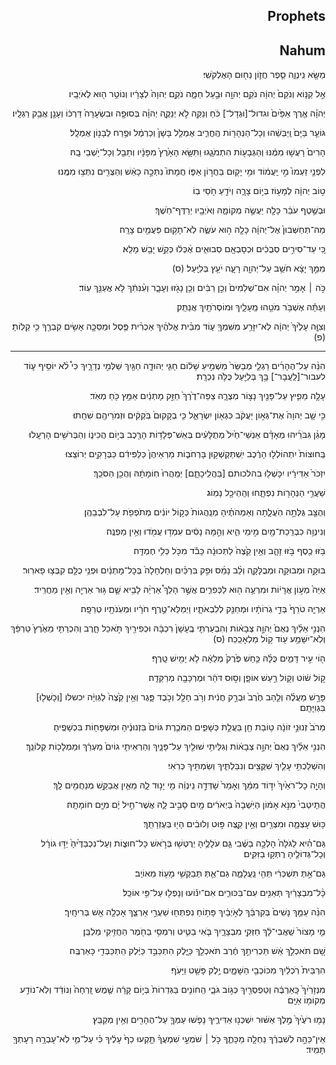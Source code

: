 <h2 dir='rtl'>Prophets</h2>
<h2 dir='rtl'>Nahum</h2>
<p dir='rtl'>מַשָּׂ֖א נִֽינְוֵ֑ה סֵ֧פֶר חֲז֛וֹן נַח֖וּם הָאֶלְקֹשִֽׁי׃</p>
<p dir='rtl'>אֵ֣ל קַנּ֤וֹא וְנֹקֵם֙ יְהוָ֔ה נֹקֵ֥ם יְהוָ֖ה וּבַ֣עַל חֵמָ֑ה נֹקֵ֤ם יְהוָה֙ לְצָרָ֔יו וְנוֹטֵ֥ר ה֖וּא לְאֹיְבָֽיו׃</p>
<p dir='rtl'>יְהֹוָ֗ה אֶ֤רֶךְ אַפַּ֙יִם֙ וגדול־[וּגְדָל־] כֹּ֔חַ וְנַקֵּ֖ה לֹ֣א יְנַקֶּ֑ה יְהוָ֗ה בְּסוּפָ֤ה וּבִשְׂעָרָה֙ דַּרְכּ֔וֹ וְעָנָ֖ן אֲבַ֥ק רַגְלָֽיו׃</p>
<p dir='rtl'>גּוֹעֵ֤ר בַּיָּם֙ וַֽיַּבְּשֵׁ֔הוּ וְכָל־הַנְּהָר֖וֹת הֶֽחֱרִ֑יב אֻמְלַ֤ל בָּשָׁן֙ וְכַרְמֶ֔ל וּפֶ֥רַח לְבָנ֖וֹן אֻמְלָֽל׃</p>
<p dir='rtl'>הָרִים֙ רָעֲשׁ֣וּ מִמֶּ֔נּוּ וְהַגְּבָע֖וֹת הִתְמֹגָ֑גוּ וַתִּשָּׂ֤א הָאָ֙רֶץ֙ מִפָּנָ֔יו וְתֵבֵ֖ל וְכָל־יֹ֥שְׁבֵי בָֽהּ׃</p>
<p dir='rtl'>לִפְנֵ֤י זַעְמוֹ֙ מִ֣י יַֽעֲמ֔וֹד וּמִ֥י יָק֖וּם בַּחֲר֣וֹן אַפּ֑וֹ חֲמָתוֹ֙ נִתְּכָ֣ה כָאֵ֔שׁ וְהַצֻּרִ֖ים נִתְּצ֥וּ מִמֶּֽנּוּ׃</p>
<p dir='rtl'>ט֣וֹב יְהוָ֔ה לְמָע֖וֹז בְּי֣וֹם צָרָ֑ה וְיֹדֵ֖עַ חֹ֥סֵי בֽוֹ׃</p>
<p dir='rtl'>וּבְשֶׁ֣טֶף עֹבֵ֔ר כָּלָ֖ה יַעֲשֶׂ֣ה מְקוֹמָ֑הּ וְאֹיְבָ֖יו יְרַדֶּף־חֹֽשֶׁךְ׃</p>
<p dir='rtl'>מַה־תְּחַשְּׁבוּן֙ אֶל־יְהוָ֔ה כָּלָ֖ה ה֣וּא עֹשֶׂ֑ה לֹֽא־תָק֥וּם פַּעֲמַ֖יִם צָרָֽה׃</p>
<p dir='rtl'>כִּ֚י עַד־סִירִ֣ים סְבֻכִ֔ים וּכְסָבְאָ֖ם סְבוּאִ֑ים אֻ֨כְּל֔וּ כְּקַ֥שׁ יָבֵ֖שׁ מָלֵֽא׃</p>
<p dir='rtl'>מִמֵּ֣ךְ יָצָ֔א חֹשֵׁ֥ב עַל־יְהוָ֖ה רָעָ֑ה יֹעֵ֖ץ בְּלִיָּֽעַל׃ (ס)</p>
<p dir='rtl'>כֹּ֣ה ׀ אָמַ֣ר יְהוָ֗ה אִם־שְׁלֵמִים֙ וְכֵ֣ן רַבִּ֔ים וְכֵ֥ן נָגֹ֖זּוּ וְעָבָ֑ר וְעִ֨נִּתִ֔ךְ לֹ֥א אֲעַנֵּ֖ךְ עֽוֹד׃</p>
<p dir='rtl'>וְעַתָּ֕ה אֶשְׁבֹּ֥ר מֹטֵ֖הוּ מֵֽעָלָ֑יִךְ וּמוֹסְרֹתַ֖יִךְ אֲנַתֵּֽק׃</p>
<p dir='rtl'>וְצִוָּ֤ה עָלֶ֙יךָ֙ יְהוָ֔ה לֹֽא־יִזָּרַ֥ע מִשִּׁמְךָ֖ ע֑וֹד מִבֵּ֨ית אֱלֹהֶ֜יךָ אַכְרִ֨ית פֶּ֧סֶל וּמַסֵּכָ֛ה אָשִׂ֥ים קִבְרֶ֖ךָ כִּ֥י קַלּֽוֹתָ׃ (פ)</p>

---

<p dir='rtl'>הִנֵּ֨ה עַל־הֶהָרִ֜ים רַגְלֵ֤י מְבַשֵּׂר֙ מַשְׁמִ֣יעַ שָׁל֔וֹם חָגִּ֧י יְהוּדָ֛ה חַגַּ֖יִךְ שַׁלְּמִ֣י נְדָרָ֑יִךְ כִּי֩ לֹ֨א יוֹסִ֥יף ע֛וֹד לעבור־[לַֽעֲבָר־] בָּ֥ךְ בְּלִיַּ֖עַל כֻּלֹּ֥ה נִכְרָֽת׃</p>
<p dir='rtl'>עָלָ֥ה מֵפִ֛יץ עַל־פָּנַ֖יִךְ נָצ֣וֹר מְצֻרָ֑ה צַפֵּה־דֶ֙רֶךְ֙ חַזֵּ֣ק מָתְנַ֔יִם אַמֵּ֥ץ כֹּ֖חַ מְאֹֽד׃</p>
<p dir='rtl'>כִּ֣י שָׁ֤ב יְהוָה֙ אֶת־גְּא֣וֹן יַעֲקֹ֔ב כִּגְא֖וֹן יִשְׂרָאֵ֑ל כִּ֤י בְקָקוּם֙ בֹּֽקְקִ֔ים וּזְמֹרֵיהֶ֖ם שִׁחֵֽתוּ׃</p>
<p dir='rtl'>מָגֵ֨ן גִּבֹּרֵ֜יהוּ מְאָדָּ֗ם אַנְשֵׁי־חַ֙יִל֙ מְתֻלָּעִ֔ים בְּאֵשׁ־פְּלָד֥וֹת הָרֶ֖כֶב בְּי֣וֹם הֲכִינ֑וֹ וְהַבְּרֹשִׁ֖ים הָרְעָֽלוּ׃</p>
<p dir='rtl'>בַּֽחוּצוֹת֙ יִתְהוֹלְל֣וּ הָרֶ֔כֶב יִֽשְׁתַּקְשְׁק֖וּן בָּרְחֹב֑וֹת מַרְאֵיהֶן֙ כַּלַּפִּידִ֔ם כַּבְּרָקִ֖ים יְרוֹצֵֽצוּ׃</p>
<p dir='rtl'>יִזְכֹּר֙ אַדִּירָ֔יו יִכָּשְׁל֖וּ בהלכותם [בַּהֲלִֽיכָתָ֑ם] יְמַֽהֲרוּ֙ חֽוֹמָתָ֔הּ וְהֻכַ֖ן הַסֹּכֵֽךְ׃</p>
<p dir='rtl'>שַׁעֲרֵ֥י הַנְּהָר֖וֹת נִפְתָּ֑חוּ וְהַֽהֵיכָ֖ל נָמֽוֹג׃</p>
<p dir='rtl'>וְהֻצַּ֖ב גֻּלְּתָ֣ה הֹֽעֲלָ֑תָה וְאַמְהֹתֶ֗יהָ מְנַֽהֲגוֹת֙ כְּק֣וֹל יוֹנִ֔ים מְתֹפְפֹ֖ת עַל־לִבְבֵהֶֽן׃</p>
<p dir='rtl'>וְנִינְוֵ֥ה כִבְרֵֽכַת־מַ֖יִם מִ֣ימֵי הִ֑יא וְהֵ֣מָּה נָסִ֔ים עִמְד֥וּ עֲמֹ֖דוּ וְאֵ֥ין מַפְנֶֽה׃</p>
<p dir='rtl'>בֹּ֥זּוּ כֶ֖סֶף בֹּ֣זּוּ זָהָ֑ב וְאֵ֥ין קֵ֙צֶה֙ לַתְּכוּנָ֔ה כָּבֹ֕ד מִכֹּ֖ל כְּלִ֥י חֶמְדָּֽה׃</p>
<p dir='rtl'>בּוּקָ֥ה וּמְבוּקָ֖ה וּמְבֻלָּקָ֑ה וְלֵ֨ב נָמֵ֜ס וּפִ֣ק בִּרְכַּ֗יִם וְחַלְחָלָה֙ בְּכָל־מָתְנַ֔יִם וּפְנֵ֥י כֻלָּ֖ם קִבְּצ֥וּ פָארֽוּר׃</p>
<p dir='rtl'>אַיֵּה֙ מְע֣וֹן אֲרָי֔וֹת וּמִרְעֶ֥ה ה֖וּא לַכְּפִרִ֑ים אֲשֶׁ֣ר הָלַךְ֩ אַרְיֵ֨ה לָבִ֥יא שָׁ֛ם גּ֥וּר אַרְיֵ֖ה וְאֵ֥ין מַחֲרִֽיד׃</p>
<p dir='rtl'>אַרְיֵ֤ה טֹרֵף֙ בְּדֵ֣י גֹֽרוֹתָ֔יו וּמְחַנֵּ֖ק לְלִבְאֹתָ֑יו וַיְמַלֵּא־טֶ֣רֶף חֹרָ֔יו וּמְעֹֽנֹתָ֖יו טְרֵפָֽה׃</p>
<p dir='rtl'>הִנְנִ֣י אֵלַ֗יִךְ נְאֻם֙ יְהוָ֣ה צְבָא֔וֹת וְהִבְעַרְתִּ֤י בֶֽעָשָׁן֙ רִכְבָּ֔הּ וּכְפִירַ֖יִךְ תֹּ֣אכַל חָ֑רֶב וְהִכְרַתִּ֤י מֵאֶ֙רֶץ֙ טַרְפֵּ֔ךְ וְלֹֽא־יִשָּׁמַ֥ע ע֖וֹד ק֥וֹל מַלְאָכֵֽכֵה׃ (ס)</p>
<p dir='rtl'>ה֖וֹי עִ֣יר דָּמִ֑ים כֻּלָּ֗הּ כַּ֤חַשׁ פֶּ֙רֶק֙ מְלֵאָ֔ה לֹ֥א יָמִ֖ישׁ טָֽרֶף׃</p>
<p dir='rtl'>ק֣וֹל שׁ֔וֹט וְק֖וֹל רַ֣עַשׁ אוֹפָ֑ן וְס֣וּס דֹּהֵ֔ר וּמֶרְכָּבָ֖ה מְרַקֵּדָֽה׃</p>
<p dir='rtl'>פָּרָ֣שׁ מַעֲלֶ֗ה וְלַ֤הַב חֶ֙רֶב֙ וּבְרַ֣ק חֲנִ֔ית וְרֹ֥ב חָלָ֖ל וְכֹ֣בֶד פָּ֑גֶר וְאֵ֥ין קֵ֙צֶה֙ לַגְּוִיָּ֔ה יכשלו [וְכָשְׁל֖וּ] בִּגְוִיָּתָֽם׃</p>
<p dir='rtl'>מֵרֹב֙ זְנוּנֵ֣י זוֹנָ֔ה ט֥וֹבַת חֵ֖ן בַּעֲלַ֣ת כְּשָׁפִ֑ים הַמֹּכֶ֤רֶת גּוֹיִם֙ בִּזְנוּנֶ֔יהָ וּמִשְׁפָּח֖וֹת בִּכְשָׁפֶֽיהָ׃</p>
<p dir='rtl'>הִנְנִ֣י אֵלַ֗יִךְ נְאֻם֙ יְהוָ֣ה צְבָא֔וֹת וְגִלֵּיתִ֥י שׁוּלַ֖יִךְ עַל־פָּנָ֑יִךְ וְהַרְאֵיתִ֤י גוֹיִם֙ מַעְרֵ֔ךְ וּמַמְלָכ֖וֹת קְלוֹנֵֽךְ׃</p>
<p dir='rtl'>וְהִשְׁלַכְתִּ֥י עָלַ֛יִךְ שִׁקֻּצִ֖ים וְנִבַּלְתִּ֑יךְ וְשַׂמְתִּ֖יךְ כְּרֹֽאִי׃</p>
<p dir='rtl'>וְהָיָ֤ה כָל־רֹאַ֙יִךְ֙ יִדּ֣וֹד מִמֵּ֔ךְ וְאָמַר֙ שָׁדְּדָ֣ה נִֽינְוֵ֔ה מִ֖י יָנ֣וּד לָ֑הּ מֵאַ֛יִן אֲבַקֵּ֥שׁ מְנַחֲמִ֖ים לָֽךְ׃</p>
<p dir='rtl'>הֲתֵֽיטְבִי֙ מִנֹּ֣א אָמ֔וֹן הַיֹּֽשְׁבָה֙ בַּיְאֹרִ֔ים מַ֖יִם סָבִ֣יב לָ֑הּ אֲשֶׁר־חֵ֣יל יָ֔ם מִיָּ֖ם חוֹמָתָֽהּ׃</p>
<p dir='rtl'>כּ֥וּשׁ עָצְמָ֛ה וּמִצְרַ֖יִם וְאֵ֣ין קֵ֑צֶה פּ֣וּט וְלוּבִ֔ים הָי֖וּ בְּעֶזְרָתֵֽךְ׃</p>
<p dir='rtl'>גַּם־הִ֗יא לַגֹּלָה֙ הָלְכָ֣ה בַשֶּׁ֔בִי גַּ֧ם עֹלָלֶ֛יהָ יְרֻטְּשׁ֖וּ בְּרֹ֣אשׁ כָּל־חוּצ֑וֹת וְעַל־נִכְבַּדֶּ֙יהָ֙ יַדּ֣וּ גוֹרָ֔ל וְכָל־גְּדוֹלֶ֖יהָ רֻתְּק֥וּ בַזִּקִּֽים׃</p>
<p dir='rtl'>גַּם־אַ֣תְּ תִּשְׁכְּרִ֔י תְּהִ֖י נַֽעֲלָמָ֑ה גַּם־אַ֛תְּ תְּבַקְשִׁ֥י מָע֖וֹז מֵאוֹיֵֽב׃</p>
<p dir='rtl'>כָּ֨ל־מִבְצָרַ֔יִךְ תְּאֵנִ֖ים עִם־בִּכּוּרִ֑ים אִם־יִנּ֕וֹעוּ וְנָפְל֖וּ עַל־פִּ֥י אוֹכֵֽל׃</p>
<p dir='rtl'>הִנֵּ֨ה עַמֵּ֤ךְ נָשִׁים֙ בְּקִרְבֵּ֔ךְ לְאֹ֣יְבַ֔יִךְ פָּת֥וֹחַ נִפְתְּח֖וּ שַׁעֲרֵ֣י אַרְצֵ֑ךְ אָכְלָ֥ה אֵ֖שׁ בְּרִיחָֽיִך׃</p>
<p dir='rtl'>מֵ֤י מָצוֹר֙ שַֽׁאֲבִי־לָ֔ךְ חַזְּקִ֖י מִבְצָרָ֑יִךְ בֹּ֧אִי בַטִּ֛יט וְרִמְסִ֥י בַחֹ֖מֶר הַחֲזִ֥יקִי מַלְבֵּֽן׃</p>
<p dir='rtl'>שָׁ֚ם תֹּאכְלֵ֣ךְ אֵ֔שׁ תַּכְרִיתֵ֣ךְ חֶ֔רֶב תֹּאכְלֵ֖ךְ כַּיָּ֑לֶק הִתְכַּבֵּ֣ד כַּיֶּ֔לֶק הִֽתְכַּבְּדִ֖י כָּאַרְבֶּֽה׃</p>
<p dir='rtl'>הִרְבֵּית֙ רֹֽכְלַ֔יִךְ מִכּוֹכְבֵ֖י הַשָּׁמָ֑יִם יֶ֥לֶק פָּשַׁ֖ט וַיָּעֹֽף׃</p>
<p dir='rtl'>מִנְּזָרַ֙יִךְ֙ כָּֽאַרְבֶּ֔ה וְטַפְסְרַ֖יִךְ כְּג֣וֹב גֹּבָ֑י הַֽחוֹנִ֤ים בַּגְּדֵרוֹת֙ בְּי֣וֹם קָרָ֔ה שֶׁ֤מֶשׁ זָֽרְחָה֙ וְנוֹדַ֔ד וְלֹֽא־נוֹדַ֥ע מְקוֹמ֖וֹ אַיָּֽם׃</p>
<p dir='rtl'>נָמ֤וּ רֹעֶ֙יךָ֙ מֶ֣לֶךְ אַשּׁ֔וּר יִשְׁכְּנ֖וּ אַדִּירֶ֑יךָ נָפֹ֧שׁוּ עַמְּךָ֛ עַל־הֶהָרִ֖ים וְאֵ֥ין מְקַבֵּֽץ׃</p>
<p dir='rtl'>אֵין־כֵּהָ֣ה לְשִׁבְרֶ֔ךָ נַחְלָ֖ה מַכָּתֶ֑ךָ כֹּ֣ל ׀ שֹׁמְעֵ֣י שִׁמְעֲךָ֗ תָּ֤קְעוּ כַף֙ עָלֶ֔יךָ כִּ֗י עַל־מִ֛י לֹֽא־עָבְרָ֥ה רָעָתְךָ֖ תָּמִֽיד׃</p>